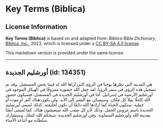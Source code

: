 # Key Terms (Biblica)

## License Information

**Key Terms (Biblica)** is based on and adapted from: _Biblica Bible Dictionary_, [Biblica, Inc.](https://www.biblica.com/), 2023, which is licensed under a [CC BY-SA 4.0 license](https://creativecommons.org/licenses/by-sa/4.0/legalcode.en).

This markdown version is provided under the same license.



--------------------------------

## أورشليم الجديدة (id: 134351)

هي المدينة التي نظرها يوحنا في الرؤى التي أراها الله له فيما يخص المستقبل. وقد تم تسجيل هذه الرؤى في سفر الرؤيا. لقد جعل الله حضوره معروفًا في الهيكل الموجود في أورشليم الأرضية في إسرائيل. أما في أورشليم الجديدة في المستقبل، فسيكون حضور الله كاملًا يملأ كل مكان. وسيسكن مع البشر إلى الأبد. ولن يكون هناك ألم, أو موت أو خطية. ستكون الحياة كما أرادها الله دائمًا أن تكون لخليقته. كذلك تُسمى أورشليم الجديدة باسم عروس الحمل. وذلك لأن كل شعب الله سيعيشون هناك. كما تُسمى أيضًا بمدينة الله وأورشليم السماوية. وفي أورشليم الجديدة، سيحكم الله كملك. وسيشارك سلطانه مع أتباعه الأمناء.


